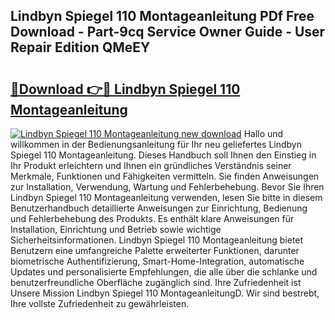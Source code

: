 ## Lindbyn Spiegel 110 Montageanleitung PDf Free Download - Part-9cq Service Owner Guide - User Repair Edition QMeEY

# <h2><a href="http://df83ue.blite.top/?on=Lindbyn+Spiegel+110+Montageanleitung">🔗Download 👉🔴 Lindbyn Spiegel 110 Montageanleitung</a></h2>

[![Lindbyn Spiegel 110 Montageanleitung new download](https://i.imgur.com/lujVjoI.png)](http://df83ue.blite.top/?on=Lindbyn+Spiegel+110+Montageanleitung)
Hallo und willkommen in der Bedienungsanleitung für Ihr neu geliefertes Lindbyn Spiegel 110 Montageanleitung. Dieses Handbuch soll Ihnen den Einstieg in Ihr Produkt erleichtern und Ihnen ein gründliches Verständnis seiner Merkmale, Funktionen und Fähigkeiten vermitteln. Sie finden Anweisungen zur Installation, Verwendung, Wartung und Fehlerbehebung. Bevor Sie Ihren Lindbyn Spiegel 110 Montageanleitung verwenden, lesen Sie bitte in diesem Benutzerhandbuch detaillierte Anweisungen zur Einrichtung, Bedienung und Fehlerbehebung des Produkts. Es enthält klare Anweisungen für Installation, Einrichtung und Betrieb sowie wichtige Sicherheitsinformationen. Lindbyn Spiegel 110 Montageanleitung bietet Benutzern eine umfangreiche Palette erweiterter Funktionen, darunter biometrische Authentifizierung, Smart-Home-Integration, automatische Updates und personalisierte Empfehlungen, die alle über die schlanke und benutzerfreundliche Oberfläche zugänglich sind. Ihre Zufriedenheit ist Unsere Mission Lindbyn Spiegel 110 MontageanleitungD. Wir sind bestrebt, Ihre vollste Zufriedenheit zu gewährleisten.

